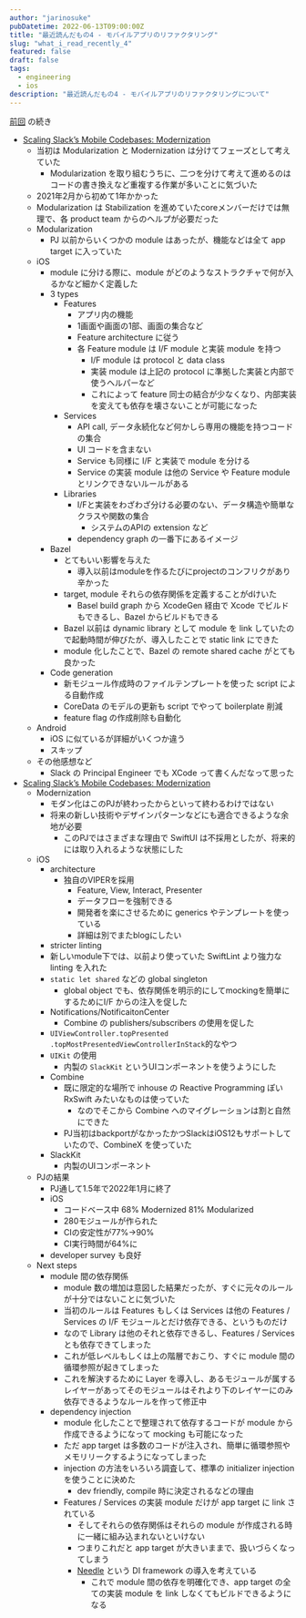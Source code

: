 ```yaml
---
author: "jarinosuke"
pubDatetime: 2022-06-13T09:00:00Z
title: "最近読んだもの4 - モバイルアプリのリファクタリング"
slug: "what_i_read_recently_4"
featured: false
draft: false
tags:
  - engineering
  - ios
description: "最近読んだもの4 - モバイルアプリのリファクタリングについて"
---
```

[前回](what_i_read_recently_3) の続き

- [Scaling Slack’s Mobile Codebases: Modernization](https://slack.engineering/scaling-slacks-mobile-codebases-modernization/)
	- 当初は Modularization と Modernization は分けてフェーズとして考えていた
		- Modularization を取り組むうちに、二つを分けて考えて進めるのはコードの書き換えなど重複する作業が多いことに気づいた
	- 2021年2月から初めて1年かかった
	- Modularization は Stabilization を進めていたcoreメンバーだけでは無理で、各 product team からのヘルプが必要だった
	- Modularization
		- PJ 以前からいくつかの module はあったが、機能などは全て app target に入っていた
	- iOS
		- module に分ける際に、module がどのようなストラクチャで何が入るかなど細かく定義した
		- 3 types
			- Features
				- アプリ内の機能
				- 1画面や画面の1部、画面の集合など
				- Feature architecture に従う
				- 各 Feature module は I/F module と実装 module を持つ　
					- I/F module は protocol と data class
					- 実装 module は上記の protocol に準拠した実装と内部で使うヘルパーなど
					- これによって feature 同士の結合が少なくなり、内部実装を変えても依存を壊さないことが可能になった
			- Services
				- API call, データ永続化など何かしら専用の機能を持つコードの集合
				- UI コードを含まない
				- Service も同様に I/F と実装で module を分ける
				- Service の実装 module は他の Service や Feature module とリンクできないルールがある
			- Libraries
				- I/Fと実装をわざわざ分ける必要のない、データ構造や簡単なクラスや関数の集合
					- システムのAPIの extension など
				- dependency graph の一番下にあるイメージ
		- Bazel 
			- とてもいい影響を与えた
				- 導入以前はmoduleを作るたびにprojectのコンフリクがあり辛かった
			- target, module それらの依存関係を定義することがdけいた
				- Basel build graph から XcodeGen 経由で Xcode でビルドもできるし、Bazel からビルドもできる
			- Bazel 以前は dynamic library として module を link していたので起動時間が伸びたが、導入したことで static link にできた
			- module 化したことで、Bazel の remote shared cache がとても良かった
		-  Code generation
			- 新モジュール作成時のファイルテンプレートを使った script による自動作成
			- CoreData のモデルの更新も script でやって boilerplate 削減
			- feature flag の作成削除も自動化
	- Android
		- iOS に似ているが詳細がいくつか違う
		- スキップ
	- その他感想など
		- Slack の Principal Engineer でも XCode って書くんだなって思った
- [Scaling Slack’s Mobile Codebases: Modernization](https://slack.engineering/scaling-slacks-mobile-codebases-modernization/)
	- Modernization
		- モダン化はこのPJが終わったからといって終わるわけではない
		- 将来の新しい技術やデザインパターンなどにも適合できるような余地が必要
			- このPJではさまざまな理由で SwiftUI は不採用としたが、将来的には取り入れるような状態にした
	- iOS
		- architecture
			- 独自のVIPERを採用
				- Feature, View, Interact, Presenter
				- データフローを強制できる
				- 開発者を楽にさせるために generics やテンプレートを使っている
				- 詳細は別でまたblogにしたい
		- stricter linting
		- 	新しいmodule下では、以前より使っていた SwiftLint より強力な linting を入れた
		- `static let shared` などの global singleton
			- global object でも、依存関係を明示的にしてmockingを簡単にするためにI/F からの注入を促した
		- Notifications/NotificaitonCenter
			- Combine の publishers/subscribers の使用を促した
		- `UIViewController.topPresented` `.topMostPresentedViewControllerInStack`的なやつ
		- `UIKit` の使用
			- 内製の `SlackKit` というUIコンポーネントを使うようにした
		- Combine 
			- 既に限定的な場所で inhouse の Reactive Programming ぽい RxSwift みたいなものは使っていた
				- なのでそこから Combine へのマイグレーションは割と自然にできた
			- PJ当初はbackportがなかったかつSlackはiOS12もサポートしていたので、CombineX を使っていた
		- SlackKit
			- 内製のUIコンポーネント
	- PJの結果
		- PJ通して1.5年で2022年1月に終了
		- iOS
			- コードベース中 68% Modernized 81% Modularized
			- 280モジュールが作られた
			- CIの安定性が77%->90%
			- CI実行時間が64%に
		- developer survey も良好
	- Next steps
		- module 間の依存関係
			- module 数の増加は意図した結果だったが、すぐに元々のルールが十分ではないことに気づいた
			- 当初のルールは Features もしくは Services は他の Features / Services の I/F モジュールとだけ依存できる、というものだけ
			- なので Library は他のそれと依存できるし、Features / Services とも依存できてしまった
			- これが低レベルもしくは上の階層でおこり、すぐに module 間の循環参照が起きてしまった
			- これを解決するために Layer を導入し、あるモジュールが属するレイヤーがあってそのモジュールはそれより下のレイヤーにのみ依存できるようなルールを作って修正中
		- dependency injection
			- module 化したことで整理されて依存するコードが module から作成できるようになって mocking も可能になった
			- ただ app target は多数のコードが注入され、簡単に循環参照やメモリリークするようになってしまった
			- injection の方法をいろいろ調査して、標準の initializer injection を使うことに決めた
				- dev friendly, compile 時に決定されるなどの理由
			- Features / Services の実装 module だけが app target に link されている
				- そしてそれらの依存関係はそれらの module が作成される時に一緒に組み込まれないといけない
				- つまりこれだと app target が大きいままで、扱いづらくなってしまう
				- [Needle](https://github.com/uber/needle) という DI framework の導入を考えている
					- これで module 間の依存を明確化でき、app target の全ての実装 module を link しなくてもビルドできるようになる